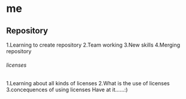 # me
## Repository
1.Learning to create repository
2.Team working
3.New skills
4.Merging repository
###### licenses
1.Learning about all kinds of licenses
2.What is the use of licenses
3.concequences of using licenses
Have at it......:)
